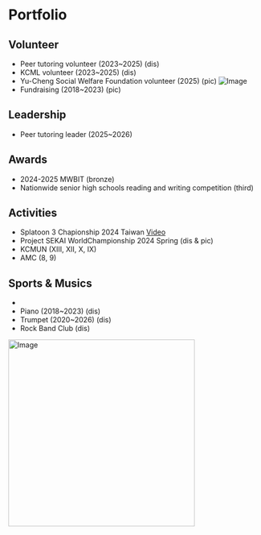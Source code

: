 # Portfolio

## Volunteer
- Peer tutoring volunteer (2023~2025) (dis)
- KCML volunteer (2023~2025) (dis)
- Yu-Cheng Social Welfare Foundation volunteer (2025) (pic)
![Image](https://github.com/user-attachments/assets/9f1ad920-86f4-4ca3-abf5-700f37ce1419)
- Fundraising (2018~2023) (pic)


## Leadership
- Peer tutoring leader (2025~2026)

## Awards
- 2024-2025 MWBIT (bronze)
- Nationwide senior high schools reading and writing competition (third)

## Activities
- Splatoon 3 Chapionship 2024 Taiwan
  [Video](https://www.youtube.com/watch?v=jjpUPVmEDZ4&t=16790s)
- Project SEKAI WorldChampionship 2024 Spring (dis & pic)
- KCMUN (XIII, XII, X, IX)
- AMC (8, 9)

## Sports & Musics
-  
- Piano (2018~2023) (dis)
- Trumpet (2020~2026) (dis)
- Rock Band Club (dis)
<img width="371" alt="Image" src="https://github.com/user-attachments/assets/004d5228-cd98-4b39-af69-2f3c82d23f8a" />


